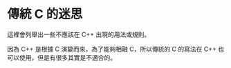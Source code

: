 # 傳統 C 的迷思

這裡會列舉出一些不應該在 C++ 出現的用法或規則。

因為 C++ 是根據 C 演變而來，為了能夠相融 C，所以傳統的 C 的寫法在 C++ 也可以使用，但是有很多其實是不適合的。



